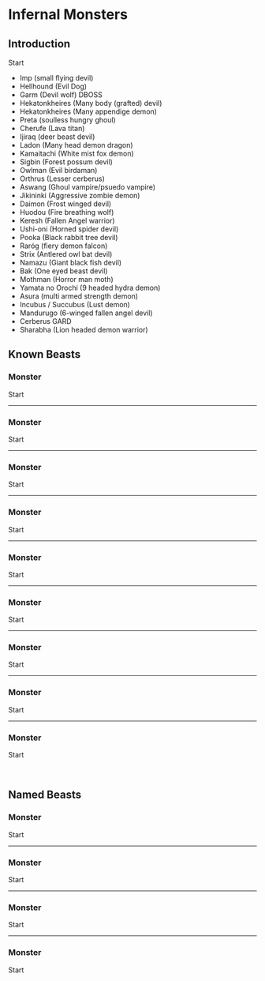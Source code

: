 # Infernal Monsters

## Introduction

Start

- Imp (small flying devil)
- Hellhound (Evil Dog)
- Garm (Devil wolf) DBOSS
- Hekatonkheires (Many body (grafted) devil)
- Hekatonkheires (Many appendige demon)
- Preta (soulless hungry ghoul)
- Cherufe (Lava titan)
- Ijiraq (deer beast devil)
- Ladon (Many head demon dragon)
- Kamaitachi (White mist fox demon)
- Sigbin (Forest possum devil)
- Owlman (Evil birdaman)
- Orthrus (Lesser cerberus)
- Aswang (Ghoul vampire/psuedo vampire)
- Jikininki (Aggressive zombie demon)
- Daimon (Frost winged devil)
- Huodou (Fire breathing wolf)
- Keresh (Fallen Angel warrior)
- Ushi-oni (Horned spider devil)
- Pooka (Black rabbit tree devil)
- Raróg (fiery demon falcon)
- Strix (Antlered owl bat devil)
- Namazu (Giant black fish devil)
- Bak (One eyed beast devil)
- Mothman (Horror man moth)
- Yamata no Orochi (9 headed hydra demon)
- Asura (multi armed strength demon)
- Incubus / Succubus (Lust demon)
- Mandurugo (6-winged fallen angel devil)
- Cerberus GARD
- Sharabha (Lion headed demon warrior)

## Known Beasts

### Monster
Start

---

### Monster
Start

---

### Monster
Start

---

### Monster
Start

---

### Monster
Start

---

### Monster
Start

---

### Monster
Start

---

### Monster
Start

---

### Monster
Start


<br/>


## Named Beasts


### Monster
Start

---

### Monster
Start

---

### Monster
Start

---

### Monster
Start